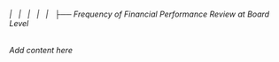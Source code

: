 ###### |   |   |   |   |   ├── Frequency of Financial Performance Review at Board Level

*Add content here*